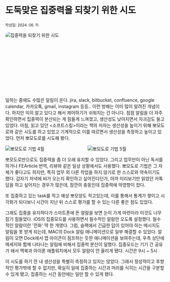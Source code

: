 # 도둑맞은 집중력을 되찾기 위한 시도

<small>작성일: 2024. 06. 11.</small>

![집중력을 되찾기 위한 시도](https://imgur.com/xfIS6Ho.png)

<br />

일하는 중에도 수많은 알림이 온다. jira, slack, bitbucket, confluence, google calendar, 카카오톡, gmail, instagram 등등.. 이런 방해는 이미 많이 알려진 개념이다. 하지만 익히 알고 있다고 해서 제어하기가 쉬워지는 건 아니다. 점점 알림을 더 자주 확인하면서 집중력이 분산되는 게 힘들게 느껴졌고, 생산성도 낮아지면서 자괴감도 들고 있었다. 마침, 읽고 있던 <소프트스킬>이라는 책의 저자는 생산성을 높이기 위해 뽀모도로와 같은 시도를 하고 있었고 기계적으로 이를 따르면서 생산성을 측정하고 높이고 있었다. 먼저 뽀모도로를 시도해 봤다.

<div class="lg:grid-2">
<img src="https://imgur.com/aYf2wtr.png" alt="뽀모도로 기법 4월" />
<img src="https://imgur.com/nJf1ET3.png" alt="뽀모도로 기법 5월" />
</div>

뽀모도로만으로도 집중력을 좀 더 오래 유지할 수 있었다. 그리고 업무만이 아닌 독서를 하거나 FEArticle 번역, 리뷰와 같은 일상 상황에서도 사용했다. 뽀모도로 기법은 그 자체가 좋다고도 하지만, 특히 업무 외 다른 작업을 하지 않기로 한 스스로와 약속이기도 했다. 갑자기 저녁에 비가 오는지 확인하고 싶어진다던가, 아까 미리보기만 읽었던 카톡 답을 하고 싶어지는 경우가 많은데, 잠깐의 충동인데 집중력에 악영향이 컸다.

또 집중하고 있는 task를 적고 예상 뽀모양도 적고있는데, 이를 통해서 통계가 쌓이고 시각화가 되다보니 시간이 지난 뒤 스스로 평가를 할 수 있는 다른 좋은 점도 있었다.

그래도 집중을 유지하다가 스마트폰에 뜬 알람을 보면 눈이 가게 마련이라 이것도 너무 참기 힘들었다. iOS의 집중모드를 사용하면서 필수적인 알람만 오도록 설정했다. 필수적인 알람이란 '전화' 딱 한 개였다. 그럼, 슬랙에서 긴급한 답이 있어야 하는 메시지도 알림을 못 받게 되는데, MAC의 Dock 알림 애니메이션으로 일부 해결할 수 있었다. 알림이 오면 Dock에서 앱 아이콘이 점프하는 듯한 애니메이션을 보여주는데, 우측 상단에 메세지와 함께 나타나는 알림에 비해서 집중력 분산이 덜했다. 집중모드는 기기 간 공유가 돼서 맥북과 아이폰 애플워치에서 모두 알람이 안 울리게 됐다. 시간은 9시 ~ 5시

이 시도를 하기 전 내 생산성을 특별히 측정하고 있지는 않았다. 그래서 정성적이고 후향적인 평가밖에 할 수 없지만, 확실히 일에 집중하는 시간과 머리를 식히는 시간을 구분할 수 있게 됐고, 집중하는 시간 동안에는 일만 할 수 있게 됐다.

<style scoped lang="scss">
img[alt="집중력을 되찾기 위한 시도"] {
  border-radius: 10px;
  aspect-ratio: 16/5;
  min-height: 160px;
  margin: 0 auto;
  object-fit: cover;
}

.lg\:grid-2 {
  display: grid;
  grid-template-columns: repeat(2, 1fr);
  gap: 1rem;
}
</style>